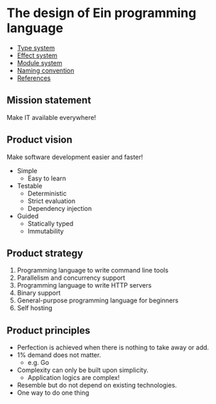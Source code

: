 # The design of Ein programming language

- [Type system](type_system.md)
- [Effect system](effect_system.md)
- [Module system](module_system.md)
- [Naming convention](naming_convention.md)
- [References](references.md)

## Mission statement

Make IT available everywhere!

## Product vision

Make software development easier and faster!

- Simple
  - Easy to learn
- Testable
  - Deterministic
  - Strict evaluation
  - Dependency injection
- Guided
  - Statically typed
  - Immutability

## Product strategy

1. Programming language to write command line tools
1. Parallelism and concurrency support
1. Programming language to write HTTP servers
1. Binary support
1. General-purpose programming language for beginners
1. Self hosting

## Product principles

- Perfection is achieved when there is nothing to take away or add.
- 1% demand does not matter.
  - e.g. Go
- Complexity can only be built upon simplicity.
  - Application logics are complex!
- Resemble but do not depend on existing technologies.
- One way to do one thing
